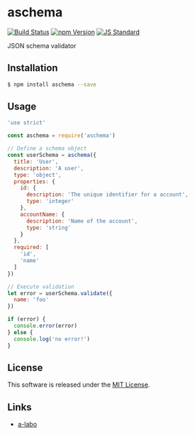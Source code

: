 aschema
==========

<!---
This file is generated by ape-tmpl. Do not update manually.
--->

<!-- Badge Start -->
<a name="badges"></a>

[![Build Status][bd_travis_shield_url]][bd_travis_url]
[![npm Version][bd_npm_shield_url]][bd_npm_url]
[![JS Standard][bd_standard_shield_url]][bd_standard_url]

[bd_repo_url]: https://github.com/a-labo/aschema
[bd_travis_url]: http://travis-ci.org/a-labo/aschema
[bd_travis_shield_url]: http://img.shields.io/travis/a-labo/aschema.svg?style=flat
[bd_travis_com_url]: http://travis-ci.com/a-labo/aschema
[bd_travis_com_shield_url]: https://api.travis-ci.com/a-labo/aschema.svg?token=
[bd_license_url]: https://github.com/a-labo/aschema/blob/master/LICENSE
[bd_codeclimate_url]: http://codeclimate.com/github/a-labo/aschema
[bd_codeclimate_shield_url]: http://img.shields.io/codeclimate/github/a-labo/aschema.svg?style=flat
[bd_codeclimate_coverage_shield_url]: http://img.shields.io/codeclimate/coverage/github/a-labo/aschema.svg?style=flat
[bd_gemnasium_url]: https://gemnasium.com/a-labo/aschema
[bd_gemnasium_shield_url]: https://gemnasium.com/a-labo/aschema.svg
[bd_npm_url]: http://www.npmjs.org/package/aschema
[bd_npm_shield_url]: http://img.shields.io/npm/v/aschema.svg?style=flat
[bd_standard_url]: http://standardjs.com/
[bd_standard_shield_url]: https://img.shields.io/badge/code%20style-standard-brightgreen.svg

<!-- Badge End -->


<!-- Description Start -->
<a name="description"></a>

JSON schema validator

<!-- Description End -->


<!-- Overview Start -->
<a name="overview"></a>



<!-- Overview End -->


<!-- Sections Start -->
<a name="sections"></a>

<!-- Section from "doc/guides/01.Installation.md.hbs" Start -->

<a name="section-doc-guides-01-installation-md"></a>

Installation
-----

```bash
$ npm install aschema --save
```


<!-- Section from "doc/guides/01.Installation.md.hbs" End -->

<!-- Section from "doc/guides/02.Usage.md.hbs" Start -->

<a name="section-doc-guides-02-usage-md"></a>

Usage
---------

```javascript
'use strict'

const aschema = require('aschema')

// Define a schema object
const userSchema = aschema({
  title: 'User',
  description: 'A user',
  type: 'object',
  properties: {
    id: {
      description: 'The unique identifier for a account',
      type: 'integer'
    },
    accountName: {
      description: 'Name of the account',
      type: 'string'
    }
  },
  required: [
    'id',
    'name'
  ]
})

// Execute validation
let error = userSchema.validate({
  name: 'foo'
})

if (error) {
  console.error(error)
} else {
  console.log('no error!')
}

```


<!-- Section from "doc/guides/02.Usage.md.hbs" End -->


<!-- Sections Start -->


<!-- LICENSE Start -->
<a name="license"></a>

License
-------
This software is released under the [MIT License](https://github.com/a-labo/aschema/blob/master/LICENSE).

<!-- LICENSE End -->


<!-- Links Start -->
<a name="links"></a>

Links
------

+ [a-labo][a_labo_url]

[a_labo_url]: https://github.com/a-labo

<!-- Links End -->
